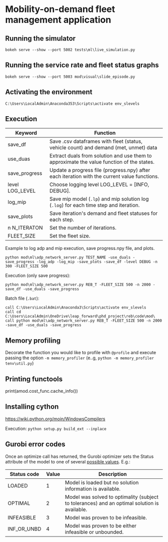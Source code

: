 # Mobility-on-demand fleet management application

## Running the simulator

    bokeh serve --show --port 5002 tests\ml\live_simulation.py

## Running the service rate and fleet status graphs

    bokeh serve --show --port 5003 mod\visual\slide_episode.py

## Activating the environment

    C:\Users\LocalAdmin\Anaconda353\Scripts\activate env_slevels

## Execution


| Keyword | Function |
|---------|----------|
|save_df  | Save .csv dataframes with fleet (status, vehicle count) and demand (met, unmet) data|
|use_duas | Extract duals from solution and use them to approximate the value function of the states.|
|save_progress| Update a progress file (progress.npy) after each iteration with the current value functions.|
|level LOG_LEVEL| Choose logging level LOG_LEVEL = [INFO, DEBUG].|
|log_mip | Save mip model (`.lp`) and mip solution log (`.log`) for each time step and iteration.|
|save_plots| Save iteration's demand and fleet statuses for each step.|
|n N_ITERATON| Set the number of iterations.|
|FLEET_SIZE | Set the fleet size.|

Example to log adp and mip execution, save progress.npy file, and plots.

    python mod\ml\adp_network_server.py TEST_NAME -use_duals -save_progress -log_adp -log_mip -save_plots -save_df -level DEBUG -n 300 -FLEET_SIZE 500

Execution (only save progress):

    python mod\ml\adp_network_server.py REB_T -FLEET_SIZE 500 -n 2000 -save_df -use_duals -save_progress

Batch file (`.bat`):

    call C:\Users\LocalAdmin\Anaconda3\Scripts\activate env_slevels
    call cd C:\Users\LocalAdmin\OneDrive\leap_forward\phd_project\reb\code\mod\
    call python mod\ml\adp_network_server.py REB_T -FLEET_SIZE 500 -n 2000 -save_df -use_duals -save_progress

## Memory profiling

Decorate the function you would like to profile with `@profile` and execute passing the option `-m memory_profiler` (e..g, `python -m memory_profiler tenv\util.py`)

## Printing functools

print(amod.cost_func.cache_info())

## Installing cython

https://wiki.python.org/moin/WindowsCompilers

Execution:
`python setup.py build_ext --inplace`


## Gurobi error codes

Once an optimize call has returned, the Gurobi optimizer sets the Status attribute of the model to one of several [possible values](https://www.gurobi.com/documentation/6.0/refman/optimization_status_codes.html). E.g.: 


| Status code     | Value | Description |
|-----------------|-------|-------------|
| LOADED          | 1     | Model is loaded but no solution information is available.|
| OPTIMAL         | 2     | Model was solved to optimality (subject to tolerances)  and an optimal solution is available.|
| INFEASIBLE      | 3     | Model was proven to be infeasible.|
| INF_OR_UNBD     | 4     | Model was proven to be either infeasible or unbounded.|
